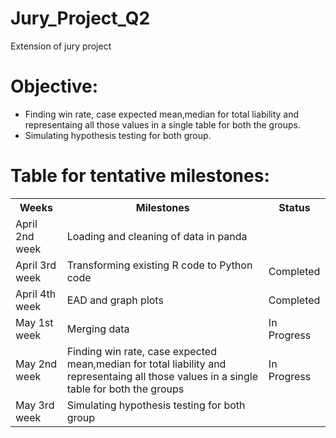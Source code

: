 # Jury_Project_Q2
Extension of jury project
# Objective:

* Finding win rate, case expected mean,median for total liability and representaing all those values in a single table for both the   groups.
* Simulating hypothesis testing for both group.

# Table for tentative milestones:

<table>
<tr>
<th>Weeks</th><th>Milestones</th><th>Status</th>
</tr>
<tr>
<td>April 2nd week</td><td>Loading and cleaning of data in panda</td><td><Completed</td>
</tr>
<tr>
<td>April 3rd week</td><td>Transforming existing R code to Python code</td><td>Completed</td>
</tr>
<tr>
<td>April 4th week</td><td>EAD and graph plots</td><td>Completed</td>
</tr>
<tr>
<td>May 1st week</td><td>Merging data</td><td>In Progress</td>
</tr>
<tr>
<td>May 2nd week</td><td>Finding win rate, case expected mean,median for total liability and representaing all those values in a single table for both the   groups</td><td>In Progress</td>
</tr>
<tr>
<td>May 3rd week</td><td>Simulating hypothesis testing for both group</td><td></td>
</tr>
</table>
